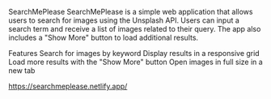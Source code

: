 SearchMePlease
SearchMePlease is a simple web application that allows users to search for images using the Unsplash API. Users can input a search term and receive a list of images related to their query. The app also includes a "Show More" button to load additional results.

Features
Search for images by keyword
Display results in a responsive grid
Load more results with the "Show More" button
Open images in full size in a new tab

https://searchmeplease.netlify.app/
